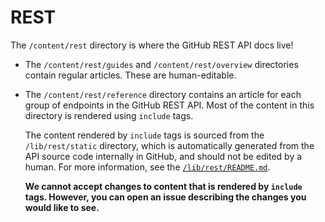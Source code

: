 # REST

The `/content/rest` directory is where the GitHub REST API docs live!

- The `/content/rest/guides` and `/content/rest/overview` directories contain regular articles. These are human-editable.
- The `/content/rest/reference` directory contains an article for each group of endpoints in the GitHub REST API. Most of the content in this directory is rendered using `include` tags.

  The content rendered by `include` tags is sourced from the `/lib/rest/static` directory, which is automatically generated from the API source code internally in GitHub, and should not be edited by a human. For more information, see the [`/lib/rest/README.md`](/lib/rest/README.md).

  **We cannot accept changes to content that is rendered by `include` tags. However, you can open an issue describing the changes you would like to see.**
